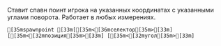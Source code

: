 Ставит спавн поинт игрока на указанных координатах с указанными углами поворота. Работает в любых измерениях.
```ansi
[35mspawnpoint [33m[[35m<[36mселектор[35m>[33m] [[35m<[32mпозиция[35m>[33m] [[35m<[32mугол[35m>[33m]
```